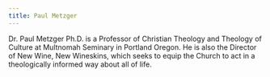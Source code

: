 ```yaml
---
title: Paul Metzger
---
```

Dr. Paul Metzger Ph.D. is a Professor of Christian Theology and Theology of Culture at Multnomah Seminary in Portland Oregon. He is also the Director of New Wine, New Wineskins, which seeks to  equip the Church to act in a theologically informed way about all of life.